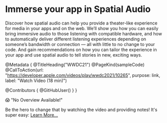 # Immerse your app in Spatial Audio

Discover how spatial audio can help you provide a theater-like experience for media in your apps and on the web. We’ll show you how you can easily bring immersive audio to those listening with compatible hardware, and how to automatically deliver different listening experiences depending on someone’s bandwidth or connection — all with little to no change to your code. And gain recommendations on how you can tailor the experience in your app and use spatial audio to tell stories in new, exciting ways.

@Metadata {
   @TitleHeading("WWDC21")
   @PageKind(sampleCode)
   @CallToAction(url: "https://developer.apple.com/videos/play/wwdc2021/10265", purpose: link, label: "Watch Video (18 min)")

   @Contributors {
      @GitHubUser(<replace this with your GitHub handle>)
   }
}

😱 "No Overview Available!"

Be the hero to change that by watching the video and providing notes! It's super easy:
 [Learn More…](https://wwdcnotes.com/documentation/wwdcnotes/contributing)
